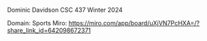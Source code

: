 Dominic Davidson
CSC 437 Winter 2024

Domain: Sports
Miro: https://miro.com/app/board/uXjVN7PcHXA=/?share_link_id=642098672371

